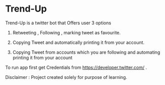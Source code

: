 # Trend-Up
Trend-Up is a twitter bot that Offers user 3 options

1) Retweeting , Following , marking tweet as favourite.

2) Copying Tweet and automatically printing it from your account.

3) Copying Tweet from accounts which you are following and automating printing it from your account

To run app first get Credentials from https://developer.twitter.com/ .

Disclaimer : Project created solely for purpose of learning.

